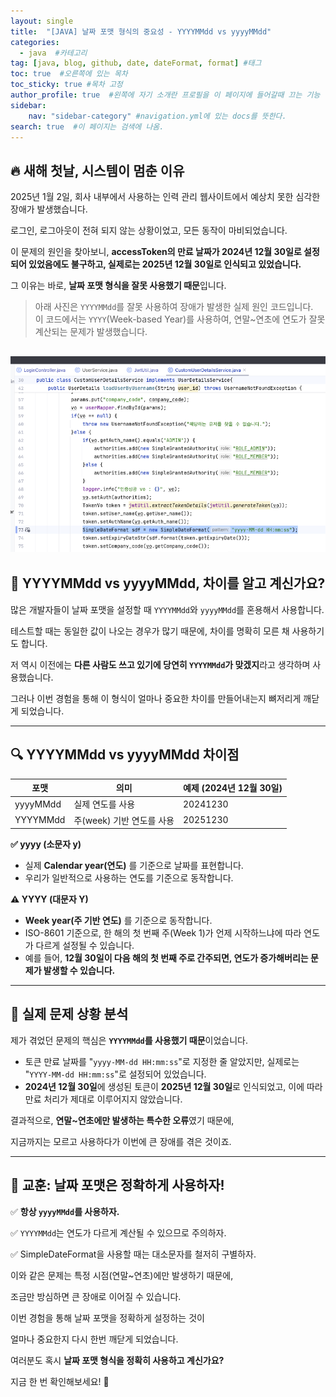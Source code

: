 ```yaml
---
layout: single
title:  "[JAVA] 날짜 포맷 형식의 중요성 - YYYYMMdd vs yyyyMMdd"
categories: 
  - java  #카테고리
tag: [java, blog, github, date, dateFormat, format] #태그
toc: true  #오른쪽에 있는 목차
toc_sticky: true #목차 고정
author_profile: true  #왼쪽에 자기 소개란 프로필을 이 페이지에 들어갈때 끄는 기능
sidebar:
    nav: "sidebar-category" #navigation.yml에 있는 docs를 뜻한다.
search: true  #이 페이지는 검색에 나옴.
---
```


## **🔥 새해 첫날, 시스템이 멈춘 이유**

2025년 1월 2일, 회사 내부에서 사용하는 인력 관리 웹사이트에서 예상치 못한 심각한 장애가 발생했습니다.

로그인, 로그아웃이 전혀 되지 않는 상황이었고, 모든 동작이 마비되었습니다.

이 문제의 원인을 찾아보니, **accessToken의 만료 날짜가 2024년 12월 30일로 설정되어 있었음에도 불구하고, 실제로는 2025년 12월 30일로 인식되고 있었습니다.**

그 이유는 바로, **날짜 포맷 형식을 잘못 사용했기 때문**입니다.

> 아래 사진은 `YYYYMMdd`를 잘못 사용하여 장애가 발생한 실제 원인 코드입니다.  
> 이 코드에서는 `YYYY`(Week-based Year)를 사용하여, 연말~연초에 연도가 잘못 계산되는 문제가 발생했습니다.

![dateFormat.png](/assets/images/2025/03/10/dateFormat.png)
---

## **🤔 YYYYMMdd vs yyyyMMdd, 차이를 알고 계신가요?**

많은 개발자들이 날짜 포맷을 설정할 때 `YYYYMMdd`와 `yyyyMMdd`를 혼용해서 사용합니다.

테스트할 때는 동일한 값이 나오는 경우가 많기 때문에, 차이를 명확히 모른 채 사용하기도 합니다.

저 역시 이전에는 **다른 사람도 쓰고 있기에 당연히 `YYYYMMdd`가 맞겠지**라고 생각하며 사용했습니다.

그러나 이번 경험을 통해 이 형식이 얼마나 중요한 차이를 만들어내는지 뼈저리게 깨닫게 되었습니다.

---

## **🔍 YYYYMMdd vs yyyyMMdd 차이점**

| 포맷 | 의미 | 예제 (2024년 12월 30일) |
| --- | --- | --- |
| yyyyMMdd | 실제 연도를 사용 | 20241230 |
| YYYYMMdd | 주(week) 기반 연도를 사용 | 20251230 |

**✅ yyyy (소문자 y)**

- 실제 **Calendar year(연도)** 를 기준으로 날짜를 표현합니다.
- 우리가 일반적으로 사용하는 연도를 기준으로 동작합니다.

**⚠️ YYYY (대문자 Y)**

- **Week year(주 기반 연도)** 를 기준으로 동작합니다.
- ISO-8601 기준으로, 한 해의 첫 번째 주(Week 1)가 언제 시작하느냐에 따라 연도가 다르게 설정될 수 있습니다.
- 예를 들어, **12월 30일이 다음 해의 첫 번째 주로 간주되면, 연도가 증가해버리는 문제가 발생할 수 있습니다.**

---

## **📌 실제 문제 상황 분석**

제가 겪었던 문제의 핵심은 **`YYYYMMdd`를 사용했기 때문**이었습니다.

- 토큰 만료 날짜를 "`yyyy-MM-dd HH:mm:ss`"로 지정한 줄 알았지만, 실제로는 "`YYYY-MM-dd HH:mm:ss`"로 설정되어 있었습니다.
- **2024년 12월 30일**에 생성된 토큰이 **2025년 12월 30일**로 인식되었고, 이에 따라 만료 처리가 제대로 이루어지지 않았습니다.

결과적으로, **연말~연초에만 발생하는 특수한 오류**였기 때문에,

지금까지는 모르고 사용하다가 이번에 큰 장애를 겪은 것이죠.

---

## **🚀 교훈: 날짜 포맷은 정확하게 사용하자!**

✅ **항상 `yyyyMMdd`를 사용하자.**

✅ `YYYYMMdd`는 연도가 다르게 계산될 수 있으므로 주의하자.

✅ SimpleDateFormat을 사용할 때는 대소문자를 철저히 구별하자.

이와 같은 문제는 특정 시점(연말~연초)에만 발생하기 때문에,

조금만 방심하면 큰 장애로 이어질 수 있습니다.

이번 경험을 통해 날짜 포맷을 정확하게 설정하는 것이

얼마나 중요한지 다시 한번 깨닫게 되었습니다.

여러분도 혹시 **날짜 포맷 형식을 정확히 사용하고 계신가요?**

지금 한 번 확인해보세요! 🧐